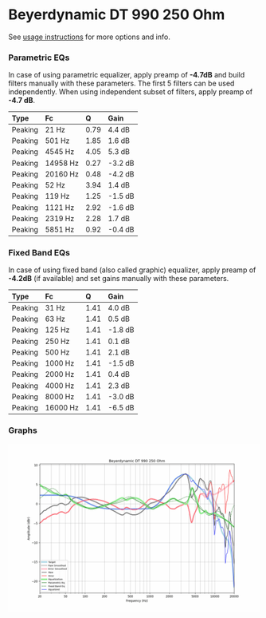 # Beyerdynamic DT 990 250 Ohm
See [usage instructions](https://github.com/jaakkopasanen/AutoEq#usage) for more options and info.

### Parametric EQs
In case of using parametric equalizer, apply preamp of **-4.7dB** and build filters manually
with these parameters. The first 5 filters can be used independently.
When using independent subset of filters, apply preamp of **-4.7 dB**.

| Type    | Fc       |    Q | Gain    |
|:--------|:---------|:-----|:--------|
| Peaking | 21 Hz    | 0.79 | 4.4 dB  |
| Peaking | 501 Hz   | 1.85 | 1.6 dB  |
| Peaking | 4545 Hz  | 4.05 | 5.3 dB  |
| Peaking | 14958 Hz | 0.27 | -3.2 dB |
| Peaking | 20160 Hz | 0.48 | -4.2 dB |
| Peaking | 52 Hz    | 3.94 | 1.4 dB  |
| Peaking | 119 Hz   | 1.25 | -1.5 dB |
| Peaking | 1121 Hz  | 2.92 | -1.6 dB |
| Peaking | 2319 Hz  | 2.28 | 1.7 dB  |
| Peaking | 5851 Hz  | 0.92 | -0.4 dB |

### Fixed Band EQs
In case of using fixed band (also called graphic) equalizer, apply preamp of **-4.2dB**
(if available) and set gains manually with these parameters.

| Type    | Fc       |    Q | Gain    |
|:--------|:---------|:-----|:--------|
| Peaking | 31 Hz    | 1.41 | 4.0 dB  |
| Peaking | 63 Hz    | 1.41 | 0.5 dB  |
| Peaking | 125 Hz   | 1.41 | -1.8 dB |
| Peaking | 250 Hz   | 1.41 | 0.1 dB  |
| Peaking | 500 Hz   | 1.41 | 2.1 dB  |
| Peaking | 1000 Hz  | 1.41 | -1.5 dB |
| Peaking | 2000 Hz  | 1.41 | 0.4 dB  |
| Peaking | 4000 Hz  | 1.41 | 2.3 dB  |
| Peaking | 8000 Hz  | 1.41 | -3.0 dB |
| Peaking | 16000 Hz | 1.41 | -6.5 dB |

### Graphs
![](./Beyerdynamic%20DT%20990%20250%20Ohm.png)